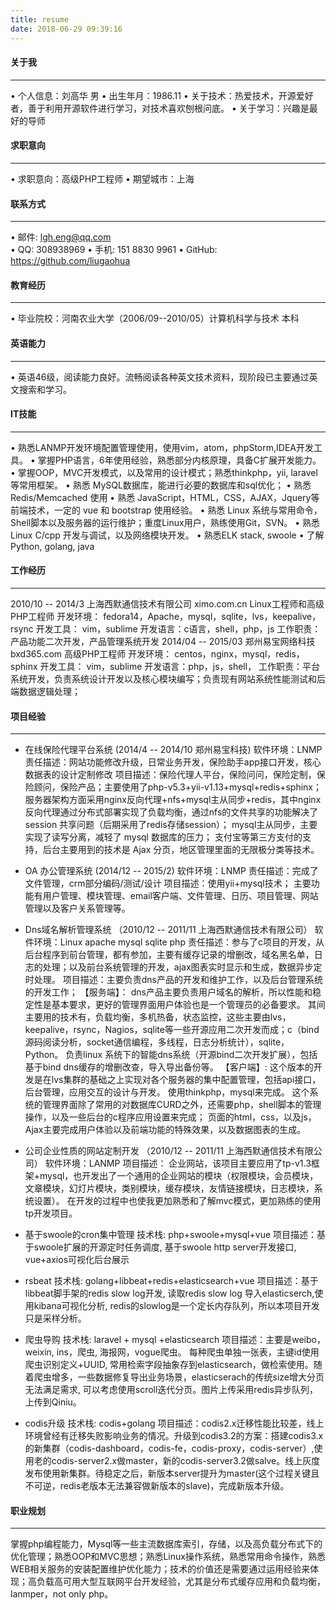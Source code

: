 ```yaml
---
title: resume
date: 2018-06-29 09:39:16
---
```



#### 关于我

-----

•	个人信息：刘高华 男 
•	出生年月：1986.11 
•	关于技术：热爱技术，开源爱好者，善于利用开源软件进行学习，对技术喜欢刨根问底。
•	关于学习：兴趣是最好的导师

#### 求职意向

-----

•	求职意向：高级PHP工程师
•	期望城市：上海

#### 联系方式

-----

•	邮件: lgh.eng@qq.com	 
•	QQ: 308938969
•	手机: 151 8830 9961
•	GitHub: https://github.com/liugaohua

#### 教育经历

-----

•	毕业院校：河南农业大学（2006/09--2010/05）计算机科学与技术 本科

#### 英语能力

-----

•	英语46级，阅读能力良好。流畅阅读各种英文技术资料，现阶段已主要通过英文搜索和学习。

#### IT技能

-----

•	熟悉LANMP开发环境配置管理使用，使用vim，atom，phpStorm,IDEA开发工具。
•	掌握PHP语言，6年使用经验，熟悉部分内核原理，具备C扩展开发能力。
•	掌握OOP，MVC开发模式，以及常用的设计模式；熟悉thinkphp，yii, laravel等常用框架。
•	熟悉 MySQL数据库，能进行必要的数据库和sql优化；
•	熟悉 Redis/Memcached 使用
•	熟悉 JavaScript，HTML，CSS，AJAX，Jquery等前端技术，一定的 vue 和 bootstrap 使用经验。
•	熟悉 Linux 系统与常用命令，Shell脚本以及服务器的运行维护；重度Linux用户，熟练使用Git，SVN。
•	熟悉 Linux C/cpp 开发与调试，以及网络模块开发。
•	熟悉ELK stack, swoole
•	了解Python, golang, java


#### 工作经历

-----

2010/10 -- 2014/3 上海西默通信技术有限公司  ximo.com.cn Linux工程师和高级PHP工程师
开发环境： fedora14，Apache，mysql，sqlite，lvs，keepalive，rsync
开发工具： vim，sublime
开发语言：c语言，shell，php，js
工作职责：产品功能二次开发，产品管理系统开发
2014/04 -- 2015/03 郑州易宝网络科技 bxd365.com 高级PHP工程师
开发环境： centos，nginx，mysql，redis，sphinx
开发工具： vim，sublime
开发语言：php，js，shell，
工作职责：平台系统开发，负责系统设计开发以及核心模块编写；负责现有网站系统性能测试和后端数据逻辑处理； 

#### 项目经验

-----

- 在线保险代理平台系统  (2014/4 -- 2014/10 郑州易宝科技)
	软件环境：LNMP
	责任描述：网站功能修改升级，日常业务开发，保险助手app接口开发，核心数据表的设计定制修改
	项目描述：保险代理人平台，保险问问，保险定制，保险顾问，保险产品；主要使用了php-v5.3+yii-v1.13+mysql+redis+sphinx； 
	服务器架构方面采用nginx反向代理+nfs+mysql主从同步+redis，其中nginx反向代理通过分布式部署实现了负载均衡，通过nfs的文件共享的功能解决了session 共享问题（后期采用了redis存储session）； 
	mysql主从同步，主要实现了读写分离，减轻了 mysql 数据库的压力；
	支付宝等第三方支付的支持，后台主要用到的技术是 Ajax 分页，地区管理里面的无限极分类等技术。

- OA 办公管理系统  (2014/12 -- 2015/2)
	软件环境：LNMP
	责任描述：完成了文件管理，crm部分编码/测试/设计
	项目描述：使用yii+mysql技术； 主要功能有用户管理、模块管理、email客户端、文件管理、日历、项目管理、网站管理以及客户关系管理等。

- Dns域名解析管理系统  （2010/12 -- 2011/11 上海西默通信技术有限公司）
	软件环境：Linux apache mysql sqlite php
	责任描述：参与了c项目的开发，从后台程序到前台管理，都有参加，主要有缓存记录的增删改，域名黑名单，日志的处理；以及前台系统管理的开发，ajax图表实时显示和生成，数据异步定时处理。
	项目描述：主要负责dns产品的开发和维护工作，以及后台管理系统的开发工作； 
	【服务端】： 
	dns产品主要负责用户域名的解析，所以性能和稳定性是基本要求，更好的管理界面用户体验也是一个管理员的必备要求。 
	其间主要用的技术有，负载均衡，多机热备，状态监控，这些主要由lvs，keepalive，rsync，Nagios，sqlite等一些开源应用二次开发而成；c（bind源码阅读分析，socket通信编程，多线程，日志分析统计），sqlite，Python。 
	负责linux 系统下的智能dns系统（开源bind二次开发扩展），包括基于bind dns缓存的增删改查，导入导出备份等。 
	【客户端】: 
	这个版本的开发是在lvs集群的基础之上实现对各个服务器的集中配置管理，包括api接口，后台管理，应用交互的设计与开发。 
	使用thinkphp，mysql来完成。 这个系统的管理界面除了常用的对数据库CURD之外，还需要php，shell脚本的管理操作，以及一些后台的c程序应用设置来完成； 页面的html，css，以及js，Ajax主要完成用户体验以及前端功能的特殊效果，以及数据图表的生成。

- 公司企业性质的网站定制开发  （2010/12 -- 2011/11 上海西默通信技术有限公司）
	软件环境：LANMP
	项目描述： 企业网站，该项目主要应用了tp-v1.3框架+mysql，也开发出了一个通用的企业网站的模块（权限模块，会员模块，文章模块，幻灯片模块，类别模块，缓存模块，友情链接模块，日志模块，系统设置）。 在开发的过程中也使我更加熟悉和了解mvc模式，更加熟练的使用tp开发项目。

- 基于swoole的cron集中管理
	技术栈: php+swoole+mysql+vue
	项目描述：基于swoole扩展的开源定时任务调度, 基于swoole http server开发接口, vue+axios可视化后台展示

- rsbeat
	技术栈: golang+libbeat+redis+elasticsearch+vue
	项目描述：基于libbeat脚手架的redis slow log开发, 读取redis slow log 导入elasticserch,使用kibana可视化分析,
	redis的slowlog是一个定长内存队列，所以本项目开发只是采样分析。

- 爬虫导购
	技术栈: laravel + mysql +elasticsearch
	项目描述：主要是weibo，weixin, ins，爬虫, 海报网，vogue爬虫。
	每种爬虫单独一张表，主键id使用爬虫识别定义+UUID, 常用检索字段抽象存到elasticsearch，做检索使用。随着爬虫增多，一些数据修复导出业务场景，elasticserach的传统size增大分页无法满足需求, 可以考虑使用scroll迭代分页。图片上传采用redis异步队列，上传到Qiniu。

- codis升级
	技术栈: codis+golang
	项目描述：codis2.x迁移性能比较差，线上环境曾经有迁移失败影响业务的情况。升级到codis3.2的方案：搭建codis3.x的新集群（codis-dashboard，codis-fe，codis-proxy，codis-server）,使用老的codis-server2.x做master，新的codis-server3.2做salve。线上灰度发布使用新集群。待稳定之后，新版本server提升为master(这个过程关键且不可逆，redis老版本无法兼容做新版本的slave)，完成新版本升级。

#### 职业规划

----

掌握php编程能力，Mysql等一些主流数据库索引，存储，以及高负载分布式下的优化管理；熟悉OOP和MVC思想；熟悉Linux操作系统，熟悉常用命令操作，熟悉WEB相关服务的安装配置维护优化能力；技术的价值还是需要通过运用经验来体现；高负载高可用大型互联网平台开发经验，尤其是分布式缓存应用和负载均衡，lanmper，not only php。


